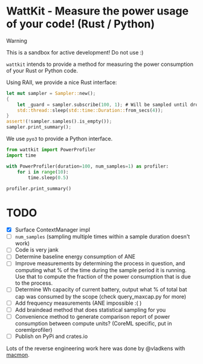 # WattKit - Measure the power usage of your code! (Rust / Python)

> [!WARNING]  
> This is a sandbox for active development! Do not use :) 

`wattkit` intends to provide a method for measuring the power consumption of your Rust or Python code.

Using RAII, we provide a nice Rust interface:
```rust
let mut sampler = Sampler::new();
{
    let _guard = sampler.subscribe(100, 1); # Will be sampled until drop/end of scope
    std::thread::sleep(std::time::Duration::from_secs(4));
}
assert!(!sampler.samples().is_empty());
sampler.print_summary();
```

We use `pyo3` to provide a Python interface.

```python
from wattkit import PowerProfiler
import time

with PowerProfiler(duration=100, num_samples=1) as profiler:
    for i in range(10):
        time.sleep(0.5)
    
profiler.print_summary()
```

# TODO
- [x] Surface ContextManager impl
- [ ] `num_samples` (sampling multiple times within a sample duration doesn't work)
- [ ] Code is very jank
- [ ] Determine baseline energy consumption of ANE
- [ ] Improve measurements by determining the process in question, and computing
  what % of the time during the sample period it is running. Use that to compute
  the fraction of the power consumption that is due to the process.
- [ ] Determine Wh capacity of current battery, output what % of total bat cap
  was consumed by the scope (check query_maxcap.py for more) 
- [ ] Add frequency measurements (ANE impossible :( )
- [ ] Add braindead method that does statistical sampling for you
- [ ] Convenience method to generate comparison report of power consumption between compute units? (CoreML specific, put in coremlprofiler)
- [ ] Publish on PyPi and crates.io

Lots of the reverse engineering work here was done by @vladkens with [macmon](https://github.com/vladkens/macmon).
